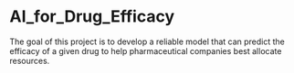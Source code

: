 # AI_for_Drug_Efficacy
The goal of this project is to develop a reliable model that can predict the efficacy of a given drug to help pharmaceutical companies best allocate resources.
